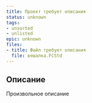 ```yaml
---
title: Проект требует описания
status: unknown
tags:
- unsorted
- unlisted
epic: unknown
files:
- title: Файл требует описания
  file: вешалка.FCStd
---
```



## Описание

Произвольное описание